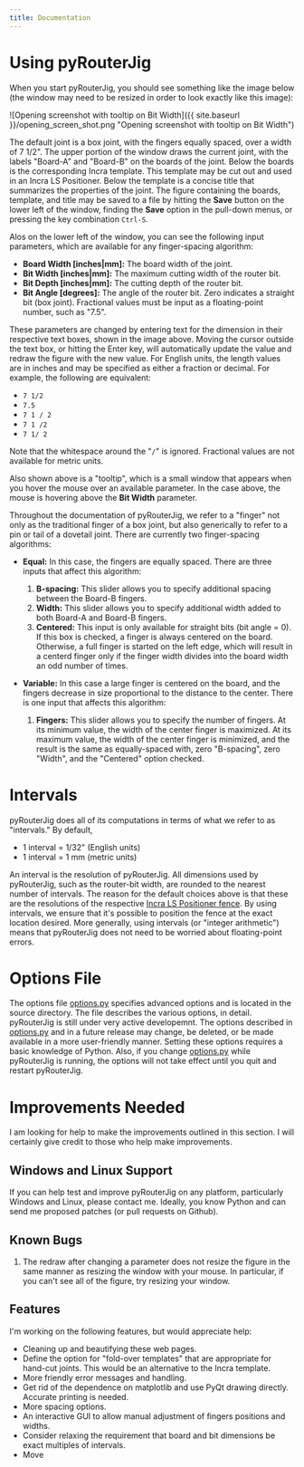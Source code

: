 ```yaml
---
title: Documentation
---
```


Using pyRouterJig
==================

When you start pyRouterJig, you should see something like the image below (the
window may need to be resized in order to look exactly like this image):

![Opening screenshot with tooltip on Bit Width]({{ site.baseurl }}/opening_screen_shot.png "Opening screenshot with tooltip on Bit Width")

The default joint is a box joint, with the fingers equally spaced, over a
width of 7 1/2\".  The upper portion of the window draws the current joint,
with the labels \"Board-A\" and \"Board-B\" on the boards of the joint.  Below
the boards is the corresponding Incra template.  This template may be cut out
and used in an Incra LS Positioner.  Below the template is a concise title
that summarizes the properties of the joint.  The figure containing the
boards, template, and title may be saved to a file by hitting the <b>Save</b>
button on the lower left of the window, finding the <b>Save</b> option in the
pull-down menus, or pressing the key combination `Ctrl-S`.

Alos on the lower left of the window, you can see the following input parameters, 
which are available for any finger-spacing algorithm:

* <b>Board Width [inches|mm]:</b> The board width of the joint.
* <b>Bit Width [inches|mm]:</b>  The maximum cutting width of the router bit.
* <b>Bit Depth [inches|mm]:</b> The cutting depth of the router bit.
* <b>Bit Angle [degrees]:</b> The angle of the router bit.  Zero indicates
  a straight bit (box joint).  Fractional values must be input as a
  floating-point number, such as \"7.5\".

These parameters are changed by entering text for the dimension in their
respective text boxes, shown in the image above.  Moving the cursor outside
the text box, or hitting the Enter key, will automatically update the value
and redraw the figure with the new value.  For English units, the length
values are in inches and may be specified as either a fraction or decimal.
For example, the following are equivalent:

* `7 1/2`
* `7.5`
* `7 1 / 2`
* `7 1 /2`
* `7 1/ 2`

Note that the whitespace around the \"`/`\" is ignored. Fractional values are not
available for metric units.

Also shown above is a \"tooltip\", which is a small window that appears when
you hover the mouse over an available parameter.  In the case above, the mouse
is hovering above the <b>Bit Width</b> parameter.

Throughout the documentation of pyRouterJig, we refer to a \"finger\" not only
as the traditional finger of a box joint, but also generically to refer to a
pin or tail of a dovetail joint.  There are currently two finger-spacing
algorithms:

* <b>Equal:</b> In this case, the fingers are equally spaced.
  There are three inputs that affect this algorithm:

  1. <b>B-spacing:</b> This slider allows you to specify additional spacing between
    the Board-B fingers.
  2. <b>Width:</b> This slider allows you to specify additional width added
    to both Board-A and Board-B fingers.
  3. <b>Centered:</b> This input is only available for straight bits (bit
    angle = 0).  If this box is checked, a finger is always centered on
    the board.  Otherwise, a full finger is started on the left edge, which
    will result in a centerd finger only if the finger width divides into the
    board width an odd number of times.

* <b>Variable:</b> In this case a large finger is centered on the board,
  and the fingers decrease in size proportional to the distance to the center.
  There is one input that affects this algorithm:

  1. <b>Fingers:</b> This slider allows you to specify the number of
    fingers.  At its minimum value, the width of the center finger is maximized. At
    its maximum value, the width of the center finger is minimized, and the result is
    the same as equally-spaced with, zero \"B-spacing\", zero \"Width\", and
    the \"Centered\" option checked.

Intervals
=========

pyRouterJig does all of its computations in terms of what we refer
to as \"intervals.\"  By default,

* 1 interval = 1/32\" (English units)
* 1 interval = 1 mm (metric units)

An interval is the resolution of pyRouterJig.  All dimensions used by
pyRouterJig, such as the router-bit width, are rounded to the nearest number
of intervals.  The reason for the default choices above is that these are the
resolutions of the respective [Incra LS Positioner
fence](http://www.incra.com/router_table_fences-ls_positiners.html).  By using
intervals, we ensure that it\'s possible to position the fence at the exact
location desired.  More generally, using intervals (or \"integer arithmetic\")
means that pyRouterJig does not need to be worried about floating-point
errors.

Options File
============

The options file
[options.py](https://github.com/lowrie/pyRouterJig/blob/master/options.py)
specifies advanced options and is located in the source directory.  The file
describes the various options, in detail.
pyRouterJig is still under very active developemnt.  The options described in
[options.py](https://github.com/lowrie/pyRouterJig/blob/master/options.py) and
in a future release may change, be deleted, or be made available in a more
user-friendly manner.  Setting these options requires a basic knowledge of
Python.  Also, if you change
[options.py](https://github.com/lowrie/pyRouterJig/blob/master/options.py)
while pyRouterJig is running, the options will not take effect until you quit
and restart pyRouterJig.

Improvements Needed
===================

I am looking for help to make the improvements outlined in this section.  I
will certainly give credit to those who help make improvements.

Windows and Linux Support
-------------------------

If you can help test and improve pyRouterJig on any platform, particularly
Windows and Linux, please contact me.  Ideally, you know Python and can send
me proposed patches (or pull requests on Github).

Known Bugs
----------

1. The redraw after changing a parameter does not resize the figure in the
same manner as resizing the window with your mouse.  In particular, if you
can\'t see all of the figure, try resizing your window.

Features
--------

I\'m working on the following features, but would appreciate help:

* Cleaning up and beautifying these web pages.
* Define the option for \"fold-over templates\" that are appropriate for
  hand-cut joints.  This would be an alternative to the Incra template.
* More friendly error messages and handling.
* Get rid of the dependence on matplotlib and use PyQt drawing
  directly.  Accurate printing is needed.
* More spacing options.
* An interactive GUI to allow manual adjustment of fingers positions and
  widths.
* Consider relaxing the requirement that board and bit dimensions be exact multiples
of intervals.
* Move

